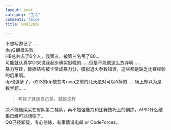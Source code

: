 ```yaml
---
layout: post
category: "生活"
comments: false
title: HNOI2018

---
```


不想写游记了……   
day2翻盘失败   
HB总共去了6个人，我第五，被第三名甩了80…     
可能就认真学OI来说我起步确实挺晚的……但是不能就这么放弃啊……     
暴力写挂，数据结构被卡常成暴力分，模拟退火参数错误，这些都是缺乏比赛经验的后果啊。     
dp也退步了，d2t3的dp放在考noip之前的几天绝对可以A掉的……场上却以为是数学题……     


> 考挂了就是自己菜，就是这样  


决不能继续呆在省队第二梯队，再不加强能力和比赛技巧上的训练，APIO什么结果已经可以想像了。   
QQ已经卸载，专心修炼，有事情请电邮 or CodeForces。    

